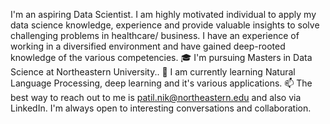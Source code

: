 I'm an aspiring Data Scientist. I am highly motivated individual to apply my data science knowledge, experience and provide valuable insights to solve challenging problems in healthcare/ business. I have an experience of working in a diversified environment and have gained deep-rooted knowledge of the various competencies.
🎓 I'm pursuing Masters in Data Science at Northeastern University..
🌱 I am currently learning Natural Language Processing, deep learning and it's various applications.
📫 The best way to reach out to me is patil.nik@northeastern.edu and also via LinkedIn. I'm always open to interesting conversations and collaboration.
